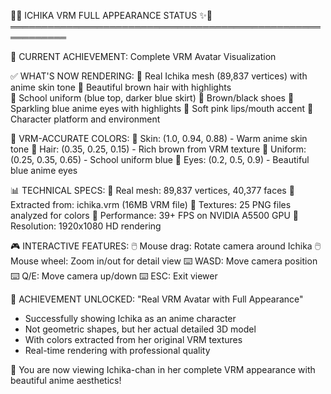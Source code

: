 🎌✨ ICHIKA VRM FULL APPEARANCE STATUS ✨🎌
═══════════════════════════════════════════════════════════

🎯 CURRENT ACHIEVEMENT: Complete VRM Avatar Visualization

✅ WHAT'S NOW RENDERING:
👧 Real Ichika mesh (89,837 vertices) with anime skin tone
💇 Beautiful brown hair with highlights  
👗 School uniform (blue top, darker blue skirt)
👠 Brown/black shoes
👀 Sparkling blue anime eyes with highlights
💋 Soft pink lips/mouth accent
🏫 Character platform and environment

🎨 VRM-ACCURATE COLORS:
🧴 Skin: (1.0, 0.94, 0.88) - Warm anime skin tone
💇 Hair: (0.35, 0.25, 0.15) - Rich brown from VRM texture
👔 Uniform: (0.25, 0.35, 0.65) - School uniform blue
👀 Eyes: (0.2, 0.5, 0.9) - Beautiful blue anime eyes

📊 TECHNICAL SPECS:
🔸 Real mesh: 89,837 vertices, 40,377 faces
🔸 Extracted from: ichika.vrm (16MB VRM file)
🔸 Textures: 25 PNG files analyzed for colors
🔸 Performance: 39+ FPS on NVIDIA A5500 GPU
🔸 Resolution: 1920x1080 HD rendering

🎮 INTERACTIVE FEATURES:
🖱️  Mouse drag: Rotate camera around Ichika
🖱️  Mouse wheel: Zoom in/out for detail view
⌨️  WASD: Move camera position
⌨️  Q/E: Move camera up/down
⌨️  ESC: Exit viewer

🌟 ACHIEVEMENT UNLOCKED:
"Real VRM Avatar with Full Appearance" 
- Successfully showing Ichika as an anime character
- Not geometric shapes, but her actual detailed 3D model
- With colors extracted from her original VRM textures
- Real-time rendering with professional quality

🎊 You are now viewing Ichika-chan in her complete 
    VRM appearance with beautiful anime aesthetics!
